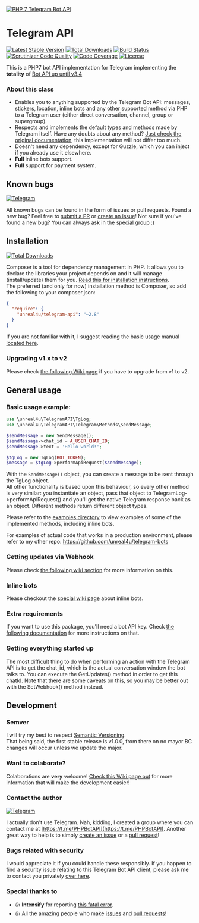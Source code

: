 [![PHP 7 Telegram Bot API](https://github.com/unreal4u/telegram-api/blob/master/examples/binary-test-data/logo-php7-telegram-bot-api-small.png?raw=true)](https://github.com/unreal4u/telegram-api/wiki/100-stars!)

# Telegram API

[![Latest Stable Version](https://poser.pugx.org/unreal4u/telegram-api/v/stable)](https://packagist.org/packages/unreal4u/telegram-api)
[![Total Downloads](https://poser.pugx.org/unreal4u/telegram-api/downloads)](https://packagist.org/packages/unreal4u/telegram-api)
[![Build Status](https://travis-ci.org/unreal4u/telegram-api.svg)](https://travis-ci.org/unreal4u/telegram-api)
[![Scrutinizer Code Quality](https://scrutinizer-ci.com/g/unreal4u/telegram-api/badges/quality-score.png?b=master)](https://scrutinizer-ci.com/g/unreal4u/telegram-api/?branch=master)
[![Code Coverage](https://scrutinizer-ci.com/g/unreal4u/telegram-api/badges/coverage.png?b=master)](https://scrutinizer-ci.com/g/unreal4u/telegram-api/?branch=master)
[![License](https://poser.pugx.org/unreal4u/telegram-api/license)](https://packagist.org/packages/unreal4u/telegram-api)

This is a PHP7 bot API implementation for Telegram implementing the **totality** of [Bot API up until v3.4](https://core.telegram.org/bots/api#october-11-2017)

### About this class

* Enables you to anything supported by the Telegram Bot API: messages, stickers, location, inline bots and any other supported method via PHP to a Telegram user (either direct conversation, channel, group or supergroup).
* Respects and implements the default types and methods made by Telegram itself. Have any doubts about any method? [Just check the original documentation](https://core.telegram.org/bots/api), this implementation will not differ too much.
* Doesn't need any dependency, except for Guzzle, which you can inject if you already use it elsewhere.
* **Full** inline bots support.
* **Full** support for payment system.

## Known bugs

[![Telegram](http://trellobot.doomdns.org/telegrambadge.svg)](https://t.me/PHPBotAPI)

All known bugs can be found in the form of issues or pull requests. Found a new bug? Feel free to [submit a PR](https://github.com/unreal4u/telegram-api/pulls) or
[create an issue](https://github.com/unreal4u/telegram-api/issues)! Not sure if you've found a new bug? You can always ask
in the [special group](https://t.me/PHPBotAPI) :)

## Installation

[![Total Downloads](https://poser.pugx.org/unreal4u/telegram-api/downloads)](https://packagist.org/packages/unreal4u/telegram-api)

Composer is a tool for dependency management in PHP. It allows you to declare the libraries your project depends on and it will manage (install/update) them for you. [Read this for installation instructions](https://getcomposer.org/doc/00-intro.md).  
The preferred (and only for now) installation method is Composer, so add the following to your composer.json:

```json
{
  "require": {
    "unreal4u/telegram-api": "~2.8"
  }
}
```

If you are not familiar with it, I suggest reading the basic usage manual [located here](https://getcomposer.org/doc/01-basic-usage.md).

### Upgrading v1.x to v2

Please check [the following Wiki page](https://github.com/unreal4u/telegram-api/wiki/Upgrading-from-v1-to-v2) if you 
have to upgrade from v1 to v2.

## General usage

### Basic usage example:

```php
use \unreal4u\TelegramAPI\TgLog;
use \unreal4u\TelegramAPI\Telegram\Methods\SendMessage;

$sendMessage = new SendMessage();
$sendMessage->chat_id = A_USER_CHAT_ID;
$sendMessage->text = 'Hello world!';

$tgLog = new TgLog(BOT_TOKEN);
$message = $tgLog->performApiRequest($sendMessage);
```

With the `SendMessage()` object, you can create a message to be sent through the TgLog object.  
All other functionality is based upon this behaviour, so every other method is very similar: you instantiate an object, 
pass that object to TelegramLog->performApiRequest() and you'll get the native Telegram response back as an object. 
Different methods return different object types. 

Please refer to the [examples directory](https://github.com/unreal4u/telegram-api/tree/master/examples) to view examples 
of some of the implemented methods, including inline bots. 

For examples of actual code that works in a production environment, please refer to my other repo: https://github.com/unreal4u/telegram-bots

### Getting updates via Webhook

Please check [the following wiki section](https://github.com/unreal4u/telegram-api/wiki/Getting-updates-via-Webhook) for
more information on this.

### Inline bots

Please checkout the [special wiki page](https://github.com/unreal4u/telegram-api/wiki/Inline-Bots) about inline bots.

### Extra requirements

If you want to use this package, you'll need a bot API key. Check 
[the following documentation](https://github.com/unreal4u/telegram-api/wiki/Creating-a-bot) for more instructions 
on that.

### Getting everything started up

The most difficult thing to do when performing an action with the Telegram API is to get the chat_id, which is the 
actual conversation window the bot talks to. You can execute the GetUpdates() method in order to get this chatId. Note
that there are some caveats on this, so you may be better out with the SetWebhook() method instead. 

## Development

### Semver

I will try my best to respect [Semantic Versioning](http://semver.org).  
That being said, the first stable release is v1.0.0, from there on no mayor BC changes will occur unless we update
the major.

### Want to colaborate?

Colaborations are **very** welcome! [Check this Wiki page out](https://github.com/unreal4u/telegram-api/wiki/Want-to-colaborate%3F) 
for more information that will make the development easier!

### Contact the author

[![Telegram](http://trellobot.doomdns.org/telegrambadge.svg)](https://t.me/PHPBotAPI)

I actually don't use Telegram. Nah, kidding, I created a group where you can contact me at [https://t.me/PHPBotAPI](https://t.me/PHPBotAPI).
Another great way to help is to simply [create an issue](https://github.com/unreal4u/telegram-api/issues) or a
[pull request](https://github.com/unreal4u/telegram-api/pulls)!

### Bugs related with security

I would appreciate it if you could handle these responsibly. If you happen to find a security issue relating to this 
Telegram Bot API client, please ask me to contact you privately [over here](https://t.me/PHPBotAPI).

### Special thanks to

- :+1: **Intensify** for reporting [this fatal error](https://github.com/unreal4u/telegram-api/issues/15).
- :+1: All the amazing people who make [issues](https://github.com/unreal4u/telegram-api/issues) and [pull requests](https://github.com/unreal4u/telegram-api/pulls)!
